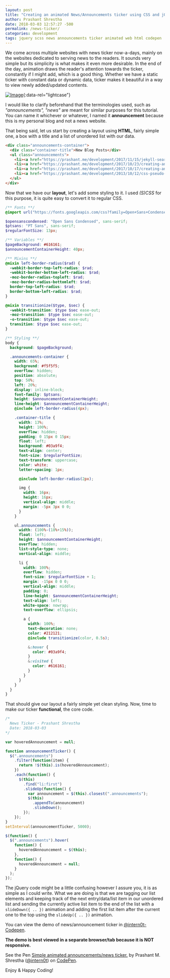 ```yaml
---
layout: post
title: "Creating an animated News/Announcements ticker using CSS and jQuery."
author: Prashant Shrestha 
date: 2018-03-03 12:57:27 -500
permalink: /news-ticker/
categories: development
tags: jquery scss news announcements ticker animated web html codepen
---
```


We come across multiple websites with news ticker now-a-days, mainly on the websites dedicated to serving news to the readers. It sounds very simple but its simplicity is what makes it even more desirable. In the end of the day, animation draws the reader's attention towards the ticker, constantly if I might add, which is a good thing. Whether we have a static ticker with constant data or dynamic data, ticker makes it beautiful in a way to view newly added/updated contents.
<!--excerpt-->
[![Image](https://i.imgur.com/dfOiWdt.jpg)](https://i.imgur.com/dfOiWdt.jpg "News & Announcements Ticker"){:data-rel="lightcase"}

I would like to clarify beforehand that the terminologies used, such as *"announcements", "news"* are meant for similar purposes for this tutorial. You can name it whichever or whatever, I named it **announcement** because this is my personal blog and not a news website.

That being said, let us start by creating a layout using **HTML**, fairly simple one, a box with a title and a list of unordered list with our data.

```html
<div class="announcements-container">
  <div class="container-title">New Blog Posts</div>
  <ul class="announcements">
    <li><a href="https://prashant.me/development/2017/11/15/jekyll-search-using-google-custom-search-engine-and-jquery.html" title="#">Jekyll search using Google’s Custom Search Engine and jQuery. @2017-11-15T15:54:27+00:00.</a></li>
    <li><a href="https://prashant.me/development/2017/10/23/creating-and-integrating-spotify-now-playing-to-open-broadcaster-software.html" title="#">Creating and integrating Spotify’s Now playing track to Open Broadcaster Software (OBS) using C#. @2017-10-23T22:09:27+00:00.</a></li>
    <li><a href="https://prashant.me/development/2017/10/17/creating-and-implementing-a-beginner-friendly-scroll-to-top-button-for-your-website.html" title="#">Creating and Implementing a beginner friendly scroll-to-top button for your website. @2017-10-17T05:05:27+00:00.</a></li>
    <li><a href="https://prashant.me/development/2013/10/12/css-pseudo-class-manipulation-using-jquery.html" title="#">CSS Pseudo classes manipulation using jQuery. @2017-10-12T12:21:27+00:00.</a></li>
  </ul>
</div>
```

Now that we have our **layout**, let's add some styling to it. I used *(S)CSS* for this purpose, it is quite easy to convert it to regular CSS.

```scss
/** Fonts **/
@import url("https://fonts.googleapis.com/css?family=Open+Sans+Condensed:300|PT+Sans");

$opensanscondensed: "Open Sans Condensed", sans-serif;
$ptsans: "PT Sans", sans-serif;
$regularFontSize: 13px;

/** Variables **/
$pageBackground: #616161;
$announcementContainerHeight: 40px;

/** Mixins **/
@mixin left-border-radius($rad) {
  -webkit-border-top-left-radius: $rad;
  -webkit-border-bottom-left-radius: $rad;
  -moz-border-radius-topleft: $rad;
  -moz-border-radius-bottomleft: $rad;
  border-top-left-radius: $rad;
  border-bottom-left-radius: $rad;
}

@mixin transitionize($type, $sec) {
  -webkit-transition: $type $sec ease-out;
  -moz-transition: $type $sec ease-out;
  -o-transition: $type $sec ease-out;
  transition: $type $sec ease-out;
}

/** Styling **/
body {
  background: $pageBackground;

  .announcements-container {
    width: 65%;
    background: #f5f5f5;
    overflow: hidden;
    position: absolute;
    top: 50%;
    left: 20%;
    display: inline-block;
    font-family: $ptsans;
    height: $announcementContainerHeight;
    line-height: $announcementContainerHeight;
    @include left-border-radius(4px);

    .container-title {
      width: 13%;
      height: 100%;
      overflow: hidden;
      padding: 0 15px 0 15px;
      float: left;
      background: #03a9f4;
      text-align: center;
      font-size: $regularFontSize;
      text-transform: uppercase;
      color: white;
      letter-spacing: 1px;

      @include left-border-radius(2px);

      img {
        width: 16px;
        height: 16px;
        vertical-align: middle;
        margin: -5px 3px 0 0;
      }
    }

    ul.announcements {
      width: (100%-(18%+15%));
      float: left;
      height: $announcementContainerHeight;
      overflow: hidden;
      list-style-type: none;
      vertical-align: middle;

      li {
        width: 100%;
        overflow: hidden;
        font-size: $regularFontSize + 1;
        margin: -15px 0 0 0;
        vertical-align: middle;
        padding: 0;
        line-height: $announcementContainerHeight;
        text-align: left;
        white-space: nowrap;
        text-overflow: ellipsis;

        a {
          width: 100%;
          text-decoration: none;
          color: #212121;
          @include transitionize(color, 0.5s);

          &:hover {
            color: #03a9f4;
          }
          &:visited {
            color: #616161;
          }
        }
      }
    }
  }
}
```

That should give our layout a fairly simple yet clean styling. Now, time to make our ticker **functional**, the core code.

```javascript
/*
  News Ticker - Prashant Shrestha
  Date: 2018-03-03
*/

var hoveredAnnouncement = null;

function announcementTicker() {
  $(".announcements")
    .filter(function(item) {
      return !$(this).is(hoveredAnnouncement);
    })
    .each(function() {
      $(this)
        .find("li:first")
        .slideUp(function() {
          var announcement = $(this).closest(".announcements");
          $(this)
            .appendTo(announcement)
            .slideDown();
        });
    });
}
setInterval(announcementTicker, 5000);

$(function() {  
  $(".announcements").hover(
    function() {
      hoveredAnnouncement = $(this);
    },
    function() {
      hoveredAnnouncement = null;
    }
  );
});
```

The jQuery code might be a little confusing however I assure you, it is as simple as I could write. What we are doing is that we are tagging our list elements and keeping track of the next entry/data/list item in our unordered list and sending the currently active list item to the end of the list with a `slideDown({ .. })` animation and adding the first list item after the current one to the top using the `slideUp({ .. })` animation.

You can view the demo of news/announcement ticker in [@intern0t-Codepen](https://codepen.io/intern0t/pen/QQPxBq?editors=0010). 

**The demo is best viewed in a separate browser/tab because it is NOT responsive.**

<p data-height="265" data-theme-id="light" data-slug-hash="QQPxBq" data-default-tab="result" data-user="intern0t" data-embed-version="2" data-pen-title="Simple animated announcements/news ticker." class="codepen">See the Pen <a href="https://codepen.io/intern0t/pen/QQPxBq/">Simple animated announcements/news ticker.</a> by Prashant M.  Shrestha (<a href="https://codepen.io/intern0t">@intern0t</a>) on <a href="https://codepen.io">CodePen</a>.</p>
<script async src="https://static.codepen.io/assets/embed/ei.js"></script>

Enjoy & Happy Coding!
